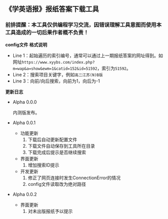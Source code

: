## 《学英语报》报纸答案下载工具

### 前排提醒：本工具仅供编程学习交流，因错误理解工具意图而使用本工具造成的一切后果作者概不负责！

**config文件 格式说明**

- Line 1：起始遍历的索引编号，通常可以通过上一期报纸答案的网址得到。如网址`https://www.xyybs.com/index.php?m=wap&a=show&ewm=1&catid=152&id=51592`，索引为`51592`。
- Line 2：搜索项目关键字，例如`高二江苏(N)B版`
- Line 3：向前/向后搜索，向前为1，向后为-1

**更新日志**

- Alpha 0.0.0

  内测版发布。
  
- Alpha 0.0.1
  - 功能更新
    1. 下载后自动更新配置文件
    2. 下载文件自动保存到工具所在目录
    3. 下载完成后提示是否继续搜索
  - 界面更新
    1. 增加搜索ID提示
  - 开发更新
    1. 修正了网页连接时发生ConnectionError的情况
    2. config文件读取改为绝对路径

- Alpha 0.0.2

  - 界面更新
    1. 对未出版报纸予以提示

